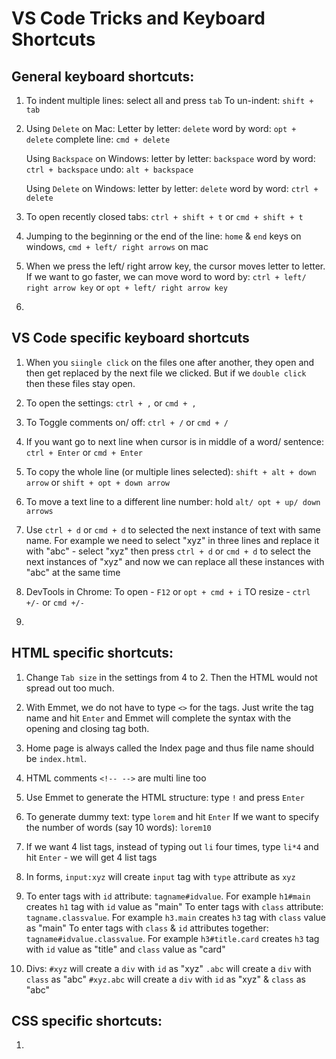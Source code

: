 # VS Code Tricks and Keyboard Shortcuts

## General keyboard shortcuts:

1. To indent multiple lines: select all and press `tab`
   To un-indent: `shift + tab`

2. Using `Delete` on Mac:
   Letter by letter: `delete`
   word by word: `opt + delete`
   complete line: `cmd + delete`

   Using `Backspace` on Windows:
   letter by letter: `backspace`
   word by word: `ctrl + backspace`
   undo: `alt + backspace`

   Using `Delete` on Windows:
   letter by letter: `delete`
   word by word: `ctrl + delete`

3. To open recently closed tabs: `ctrl + shift + t` or `cmd + shift + t`

4. Jumping to the beginning or the end of the line: `home` & `end` keys on windows, `cmd + left/ right arrows` on mac

5. When we press the left/ right arrow key, the cursor moves letter to letter. If we want to go faster, we can move word to word by: `ctrl + left/ right arrow key` or `opt + left/ right arrow key`

6. 



## VS Code specific keyboard shortcuts

1. When you `siingle click` on the files one after another, they open and then get replaced by the next file we clicked. But if we `double click` then these files stay open.

2. To open the settings: `ctrl + ,` or `cmd + ,`

3. To Toggle comments on/ off: `ctrl + /` or `cmd + /`

4. If you want go to next line when cursor is in middle of a word/ sentence: `ctrl + Enter` or `cmd + Enter`

5. To copy the whole line (or multiple lines selected): `shift + alt + down arrow` or `shift + opt + down arrow`

6. To move a text line to a different line number: hold `alt/ opt + up/ down arrows`

7. Use `ctrl + d` or `cmd + d` to selected the next instance of text with same name. For example we need to select "xyz" in three lines and replace it with "abc" - select "xyz" then press `ctrl + d` or `cmd + d` to select the next instances of "xyz" and now we can replace all these instances with "abc" at the same time

8. DevTools in Chrome: 
   To open - `F12` or `opt + cmd + i`
   TO resize - `ctrl +/-` or `cmd +/-`

9. 



## HTML specific shortcuts:

1. Change `Tab size` in the settings from 4 to 2. Then the HTML would not spread out too much.

2. With Emmet, we do not have to type `<>` for the tags. Just write the tag name and hit `Enter` and Emmet will complete the syntax with the opening and closing tag both.

3. Home page is always called the Index page and thus file name should be `index.html`.

4. HTML comments `<!-- -->` are multi line too

5. Use Emmet to generate the HTML structure: type `!` and press `Enter`

6. To generate dummy text: type `lorem` and hit `Enter`
   If we want to specify the number of words (say 10 words): `lorem10`

7. If we want 4 list tags, instead of typing out `li` four times, type `li*4` and hit `Enter` - we will get 4 list tags

8. In forms, `input:xyz` will create `input` tag with `type` attribute as `xyz`

9. To enter tags with `id` attribute: `tagname#idvalue`. For example `h1#main` creates `h1` tag with `id` value as "main"
   To enter tags with `class` attribute: `tagname.classvalue`. For example `h3.main` creates `h3` tag with `class` value as "main"
   To enter tags with `class` & `id` attributes together: `tagname#idvalue.classvalue`. For example `h3#title.card` creates `h3` tag with `id` value as "title" and `class` value as "card"

10. Divs: `#xyz` will create a `div` with `id` as "xyz"
          `.abc` will create a `div` with `class` as "abc"
          `#xyz.abc` will create a `div` with `id` as "xyz" & `class` as "abc"


## CSS specific shortcuts:

1. 
